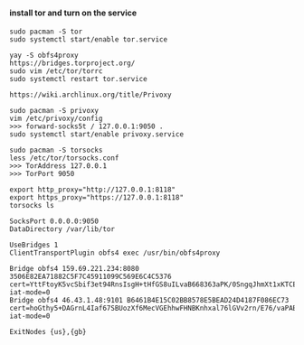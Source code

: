 
#### install tor and turn on the service
```
sudo pacman -S tor
sudo systemctl start/enable tor.service
```




```
yay -S obfs4proxy
https://bridges.torproject.org/
sudo vim /etc/tor/torrc
sudo systemctl restart tor.service
```




```https://wiki.archlinux.org/title/Privoxy```


```
sudo pacman -S privoxy
vim /etc/privoxy/config
>>> forward-socks5t / 127.0.0.1:9050 .
sudo systemctl start/enable privoxy.service
```

```
sudo pacman -S torsocks
less /etc/tor/torsocks.conf
>>> TorAddress 127.0.0.1
>>> TorPort 9050
```



```
export http_proxy="http://127.0.0.1:8118"
export https_proxy="https://127.0.0.1:8118"
torsocks ls
```




```
SocksPort 0.0.0.0:9050
DataDirectory /var/lib/tor

UseBridges 1
ClientTransportPlugin obfs4 exec /usr/bin/obfs4proxy

Bridge obfs4 159.69.221.234:8080 3506E82EA71882C5F7C45911099C569E6C4C5376 cert=YttFtoyK5vcSbif3et94RnsIsgH+tHfGS8uILvaB668363aPK/0SngqJhmXt1xKTCE4Jcw iat-mode=0
Bridge obfs4 46.43.1.48:9101 B6461B4E15C02BB8578E5BEAD24D4187F086EC73 cert=hoGthy5+DAGrnL4Iaf67SBUozXf6MecVGEhhwFHNBKnhxal76lGVv2rn/E76/vaPAB3pAA iat-mode=0

ExitNodes {us},{gb}
```
